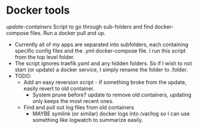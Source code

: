 # Docker tools

*update-containers*
Script to go through sub-folders and find docker-compose files. Run a docker pull and up.
- Currently all of my apps are separated into subfolders, each containing specific config files and the .yml docker-compose file. I run this script from the top level folder.
- The script ignores traefik.yaml and any hidden folders. So if I wish to not start (or update) a docker service, I simply rename the folder to .folder.
- TODO:
  - Add an easy reversion script - if something broke from the update, easily revert to old container.
    - System prune before? update to remove old containers, updating only keeps the most recent ones.
  - Find and pull out log files from old containers
    - MAYBE symlink (or similar) docker logs into /var/log so I can use something like logwatch to summarize easily.
